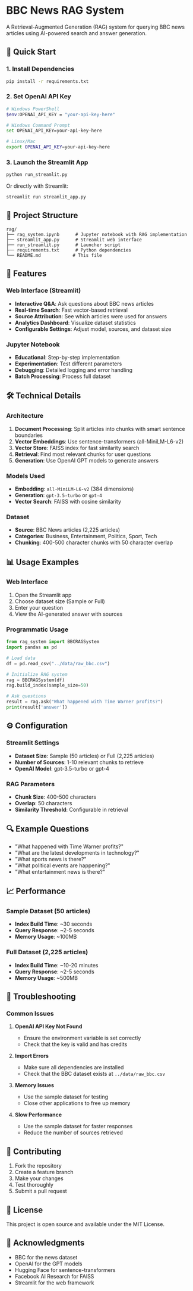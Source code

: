 # BBC News RAG System

A Retrieval-Augmented Generation (RAG) system for querying BBC news articles using AI-powered search and answer generation.

## 🚀 Quick Start

### 1. Install Dependencies

```bash
pip install -r requirements.txt
```

### 2. Set OpenAI API Key

```bash
# Windows PowerShell
$env:OPENAI_API_KEY = "your-api-key-here"

# Windows Command Prompt
set OPENAI_API_KEY=your-api-key-here

# Linux/Mac
export OPENAI_API_KEY=your-api-key-here
```

### 3. Launch the Streamlit App

```bash
python run_streamlit.py
```

Or directly with Streamlit:

```bash
streamlit run streamlit_app.py
```

## 📁 Project Structure

```
rag/
├── rag_system.ipynb      # Jupyter notebook with RAG implementation
├── streamlit_app.py      # Streamlit web interface
├── run_streamlit.py      # Launcher script
├── requirements.txt      # Python dependencies
└── README.md            # This file
```

## 🔧 Features

### Web Interface (Streamlit)
- **Interactive Q&A**: Ask questions about BBC news articles
- **Real-time Search**: Fast vector-based retrieval
- **Source Attribution**: See which articles were used for answers
- **Analytics Dashboard**: Visualize dataset statistics
- **Configurable Settings**: Adjust model, sources, and dataset size

### Jupyter Notebook
- **Educational**: Step-by-step implementation
- **Experimentation**: Test different parameters
- **Debugging**: Detailed logging and error handling
- **Batch Processing**: Process full dataset

## 🛠️ Technical Details

### Architecture
1. **Document Processing**: Split articles into chunks with smart sentence boundaries
2. **Vector Embeddings**: Use sentence-transformers (all-MiniLM-L6-v2)
3. **Vector Store**: FAISS index for fast similarity search
4. **Retrieval**: Find most relevant chunks for user questions
5. **Generation**: Use OpenAI GPT models to generate answers

### Models Used
- **Embedding**: `all-MiniLM-L6-v2` (384 dimensions)
- **Generation**: `gpt-3.5-turbo` or `gpt-4`
- **Vector Search**: FAISS with cosine similarity

### Dataset
- **Source**: BBC News articles (2,225 articles)
- **Categories**: Business, Entertainment, Politics, Sport, Tech
- **Chunking**: 400-500 character chunks with 50 character overlap

## 📊 Usage Examples

### Web Interface
1. Open the Streamlit app
2. Choose dataset size (Sample or Full)
3. Enter your question
4. View the AI-generated answer with sources

### Programmatic Usage
```python
from rag_system import BBCRAGSystem
import pandas as pd

# Load data
df = pd.read_csv("../data/raw_bbc.csv")

# Initialize RAG system
rag = BBCRAGSystem(df)
rag.build_index(sample_size=50)

# Ask questions
result = rag.ask("What happened with Time Warner profits?")
print(result['answer'])
```

## ⚙️ Configuration

### Streamlit Settings
- **Dataset Size**: Sample (50 articles) or Full (2,225 articles)
- **Number of Sources**: 1-10 relevant chunks to retrieve
- **OpenAI Model**: gpt-3.5-turbo or gpt-4

### RAG Parameters
- **Chunk Size**: 400-500 characters
- **Overlap**: 50 characters
- **Similarity Threshold**: Configurable in retrieval

## 🔍 Example Questions

- "What happened with Time Warner profits?"
- "What are the latest developments in technology?"
- "What sports news is there?"
- "What political events are happening?"
- "What entertainment news is there?"

## 📈 Performance

### Sample Dataset (50 articles)
- **Index Build Time**: ~30 seconds
- **Query Response**: ~2-5 seconds
- **Memory Usage**: ~100MB

### Full Dataset (2,225 articles)
- **Index Build Time**: ~10-20 minutes
- **Query Response**: ~2-5 seconds
- **Memory Usage**: ~500MB

## 🐛 Troubleshooting

### Common Issues

1. **OpenAI API Key Not Found**
   - Ensure the environment variable is set correctly
   - Check that the key is valid and has credits

2. **Import Errors**
   - Make sure all dependencies are installed
   - Check that the BBC dataset exists at `../data/raw_bbc.csv`

3. **Memory Issues**
   - Use the sample dataset for testing
   - Close other applications to free up memory

4. **Slow Performance**
   - Use the sample dataset for faster responses
   - Reduce the number of sources retrieved

## 🤝 Contributing

1. Fork the repository
2. Create a feature branch
3. Make your changes
4. Test thoroughly
5. Submit a pull request

## 📄 License

This project is open source and available under the MIT License.

## 🙏 Acknowledgments

- BBC for the news dataset
- OpenAI for the GPT models
- Hugging Face for sentence-transformers
- Facebook AI Research for FAISS
- Streamlit for the web framework

